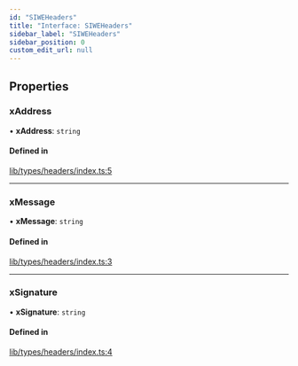 ```yaml
---
id: "SIWEHeaders"
title: "Interface: SIWEHeaders"
sidebar_label: "SIWEHeaders"
sidebar_position: 0
custom_edit_url: null
---
```


## Properties

### xAddress

• **xAddress**: `string`

#### Defined in

[lib/types/headers/index.ts:5](https://github.com/JustaName-id/JustaName-sdk/blob/5db266b/packages/@justaname.id/sdk/src/lib/types/headers/index.ts#L5)

___

### xMessage

• **xMessage**: `string`

#### Defined in

[lib/types/headers/index.ts:3](https://github.com/JustaName-id/JustaName-sdk/blob/5db266b/packages/@justaname.id/sdk/src/lib/types/headers/index.ts#L3)

___

### xSignature

• **xSignature**: `string`

#### Defined in

[lib/types/headers/index.ts:4](https://github.com/JustaName-id/JustaName-sdk/blob/5db266b/packages/@justaname.id/sdk/src/lib/types/headers/index.ts#L4)
